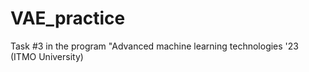 # VAE_practice
Task #3 in the program "Advanced machine learning technologies '23 (ITMO University)
